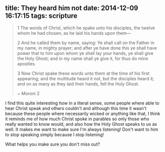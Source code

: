 title: They heard him not
date: 2014-12-09 16:17:15
tags: scripture
---

> 1 The words of Christ, which he spake unto his disciples, the twelve whom he had chosen, as he laid his hands upon them—
> 
> 2 And he called them by name, saying: Ye shall call on the Father in my name, in mighty prayer; and after ye have done this ye shall have power that to him upon whom ye shall lay your hands, ye shall give the Holy Ghost; and in my name shall ye give it, for thus do mine apostles.
> 
> 3 Now Christ spake these words unto them at the time of his first appearing; and the multitude heard it not, but the disciples heard it; and on as many as they laid their hands, fell the Holy Ghost.
> 
> ~ Moroni 2

I find this quite interesting how in a literal sense, some people where able to hear Christ speak and others couldn't and although this time it wasn't because these people where necessarily wicked or anything like that, I think it reminds me of how much Christ spoke in parables so only those who really wanted to know would, and also how the Holy Ghost speaks to us as well. It makes me want to make sure I'm always listening! Don't want to him to stop speaking simply because I stop listening!

What helps you make sure you don't miss out?

    
